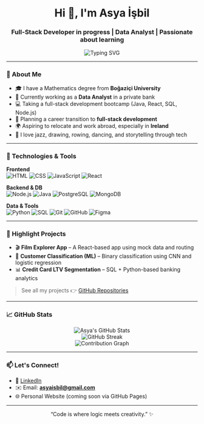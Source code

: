 <h1 align="center">Hi 👋, I'm Asya İşbil</h1>
<h3 align="center">Full-Stack Developer in progress | Data Analyst | Passionate about learning</h3>

<p align="center">
  <img src="https://readme-typing-svg.demolab.com?font=Fira+Code&pause=1000&center=true&vCenter=true&width=435&lines=Full-Stack+Developer+in+progress;Data+Analyst+%7C+SQL+%7C+Python;React+%7C+Java+%7C+PostgreSQL;Creative+mind+%2B+Strong+logic" alt="Typing SVG" />
</p>

---

### 💼 About Me

- 🎓 I have a Mathematics degree from **Boğaziçi University**  
- 🏦 Currently working as a **Data Analyst** in a private bank  
- 💻 Taking a full-stack development bootcamp (Java, React, SQL, Node.js)  
- 🎯 Planning a career transition to **full-stack development**  
- 🌍 Aspiring to relocate and work abroad, especially in **Ireland**  
- 🎨 I love jazz, drawing, rowing, dancing, and storytelling through tech

---

### 🚀 Technologies & Tools

**Frontend**  
![HTML](https://img.shields.io/badge/-HTML5-E34F26?style=flat&logo=html5&logoColor=white)
![CSS](https://img.shields.io/badge/-CSS3-1572B6?style=flat&logo=css3)
![JavaScript](https://img.shields.io/badge/-JavaScript-F7DF1E?style=flat&logo=javascript)
![React](https://img.shields.io/badge/-React-61DAFB?style=flat&logo=react)

**Backend & DB**  
![Node.js](https://img.shields.io/badge/-Node.js-339933?style=flat&logo=node.js)
![Java](https://img.shields.io/badge/-Java-007396?style=flat&logo=java)
![PostgreSQL](https://img.shields.io/badge/-PostgreSQL-336791?style=flat&logo=postgresql)
![MongoDB](https://img.shields.io/badge/-MongoDB-47A248?style=flat&logo=mongodb)

**Data & Tools**  
![Python](https://img.shields.io/badge/-Python-3776AB?style=flat&logo=python)
![SQL](https://img.shields.io/badge/-SQL-4479A1?style=flat&logo=sqlite)
![Git](https://img.shields.io/badge/-Git-F05032?style=flat&logo=git)
![GitHub](https://img.shields.io/badge/-GitHub-181717?style=flat&logo=github)
![Figma](https://img.shields.io/badge/-Figma-333?style=flat&logo=figma)

---

### 📌 Highlight Projects

- 🎬 **Film Explorer App** – A React-based app using mock data and routing  
- 🧠 **Customer Classification (ML)** – Binary classification using CNN and logistic regression  
- 📊 **Credit Card LTV Segmentation** – SQL + Python-based banking analytics

> See all my projects 👉 [GitHub Repositories](https://github.com/asyaisbil?tab=repositories)

---

### 📈 GitHub Stats

<p align="center">
  <img src="https://github-readme-stats.vercel.app/api?username=asyaisbil&show_icons=true&theme=radical&hide=prs" alt="Asya's GitHub Stats" />
  <br />
  <img src="https://github-readme-streak-stats.herokuapp.com/?user=asyaisbil&theme=radical" alt="GitHub Streak" />
  <br />
  <img src="https://github-readme-activity-graph.vercel.app/graph?username=asyaisbil&theme=react-dark" alt="Contribution Graph" />
</p>

---

### 📫 Let's Connect!

- 💼 [LinkedIn](https://www.linkedin.com/in/asyaisbil)
- ✉️ Email: **asyaisbil@gmail.com**
- 🌐 Personal Website (coming soon via GitHub Pages)

---

<p align="center">
  “Code is where logic meets creativity.” ✨
</p>
